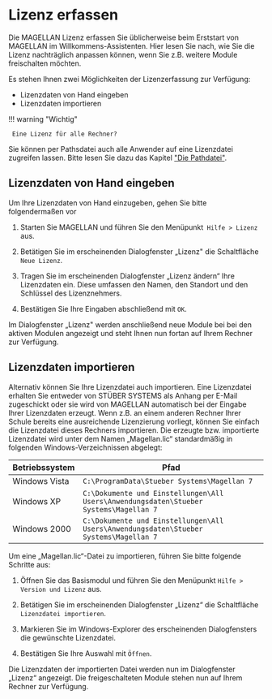 # Lizenz erfassen

Die MAGELLAN Lizenz erfassen Sie üblicherweise beim Erststart von MAGELLAN im Willkommens-Assistenten. Hier lesen Sie nach, wie Sie die Lizenz nachträglich anpassen können, wenn Sie z.B. weitere Module freischalten möchten.

Es stehen Ihnen zwei Möglichkeiten der Lizenzerfassung zur Verfügung:

* Lizenzdaten von Hand eingeben
* Lizenzdaten importieren


 
 !!! warning "Wichtig"
 
     Eine Lizenz für alle Rechner?
Sie können per Pathsdatei auch alle Anwender auf eine Lizenzdatei zugreifen lassen. Bitte lesen Sie dazu das Kapitel ["Die Pathdatei"](https://doc.magellan7.stueber.de/schulverwaltung/installation/die-pathsdatei.html).

## Lizenzdaten von Hand eingeben

Um Ihre Lizenzdaten von Hand einzugeben, gehen Sie bitte folgendermaßen vor

1. Starten Sie MAGELLAN und führen Sie den Menüpunkt``` Hilfe > Lizenz``` aus.

2. Betätigen Sie im erscheinenden Dialogfenster „Lizenz" die Schaltfläche ```Neue Lizenz```. 

3. Tragen Sie im erscheinenden Dialogfenster „Lizenz ändern“ Ihre Lizenzdaten ein. Diese umfassen den    Namen, den Standort und den Schlüssel des Lizenznehmers.

4. Bestätigen Sie Ihre Eingaben abschließend mit ```OK```.

Im Dialogfenster „Lizenz" werden anschließend neue Module bei bei den aktiven Modulen angezeigt und steht Ihnen nun fortan auf Ihrem Rechner zur Verfügung. 

## Lizenzdaten importieren

Alternativ können Sie Ihre Lizenzdatei auch importieren. Eine Lizenzdatei erhalten Sie entweder von STÜBER SYSTEMS als Anhang per E-Mail zugeschickt oder sie wird von MAGELLAN automatisch bei der Eingabe Ihrer Lizenzdaten erzeugt. Wenn z.B. an einem anderen Rechner Ihrer Schule bereits eine ausreichende Lizenzierung vorliegt, können Sie einfach die Lizenzdatei dieses Rechners importieren. Die erzeugte bzw. importierte Lizenzdatei wird unter dem Namen „Magellan.lic“ standardmäßig in folgenden Windows-Verzeichnissen abgelegt: 

Betriebssystem | Pfad
-------------- | ----
Windows Vista  | `C:\ProgramData\Stueber Systems\Magellan 7`
Windows XP     | `C:\Dokumente und Einstellungen\All Users\Anwendungsdaten\Stueber Systems\Magellan 7`
Windows 2000   | `C:\Dokumente und Einstellungen\All Users\Anwendungsdaten\Stueber Systems\Magellan 7` 

Um eine „Magellan.lic“-Datei zu importieren, führen Sie bitte folgende Schritte aus:

1. Öffnen Sie das Basismodul und führen Sie den Menüpunkt ```Hilfe > Version und Lizenz``` aus.

2. Betätigen Sie im erscheinenden Dialogfenster „Lizenz“ die Schaltfläche ```Lizenzdatei importieren```.

3. Markieren Sie im Windows-Explorer des erscheinenden Dialogfensters die gewünschte Lizenzdatei.

4. Bestätigen Sie Ihre Auswahl mit ```Öffnen```.

Die Lizenzdaten der importierten Datei werden nun im Dialogfenster „Lizenz“ angezeigt. Die freigeschalteten Module stehen nun auf Ihrem Rechner zur Verfügung.


